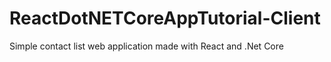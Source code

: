 # ReactDotNETCoreAppTutorial-Client
Simple contact list web application made with React and .Net Core
